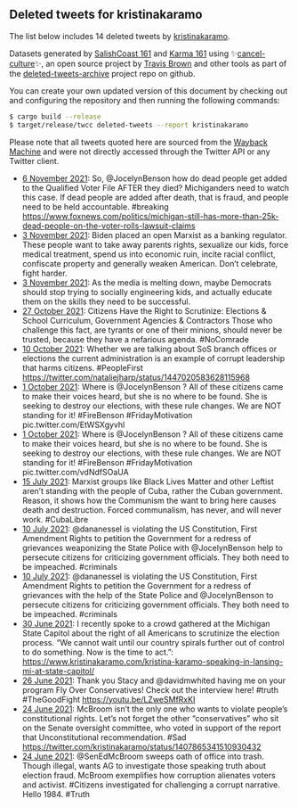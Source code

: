 ## Deleted tweets for kristinakaramo

The list below includes 14 deleted tweets by
[kristinakaramo](https://twitter.com/kristinakaramo).



Datasets generated by [SalishCoast 161](https://twitter.com/SalishCoastA) and [Karma 161](https://twitter.com/KarmaOneSixOne)
using ✨[cancel-culture](https://github.com/travisbrown/cancel-culture)✨, an open source project by [Travis Brown](https://twitter.com/travisbrown) 
and other tools as part of the [deleted-tweets-archive](https://github.com/salcoast/deleted-tweets-archive/) project repo on github.

You can create your own updated version of this document by checking out and configuring the
repository and then running the following commands:

```bash
$ cargo build --release
$ target/release/twcc deleted-tweets --report kristinakaramo
```

Please note that all tweets quoted here are sourced from the
[Wayback Machine](https://web.archive.org) and were not directly accessed through the Twitter API or
any Twitter client.

* [ 6 November 2021](https://web.archive.org/web/20211106010403/https://twitter.com/KristinaKaramo/status/1456789402450079750): So,  @JocelynBenson  how do dead people get added to the Qualified Voter File AFTER they died? Michiganders need to watch this case. If dead people are added after death, that is fraud, and people need to be held accountable.  #breaking  https://www.foxnews.com/politics/michigan-still-has-more-than-25k-dead-people-on-the-voter-rolls-lawsuit-claims
* [ 3 November 2021](https://web.archive.org/web/20211103120408/https://twitter.com/KristinaKaramo/status/1455868347321667585): Biden placed an open Marxist as a banking regulator. These people want to take away parents rights, sexualize our kids, force medical treatment, spend us into economic ruin, incite racial conflict, confiscate property and generally weaken American. Don’t celebrate, fight harder.
* [ 3 November 2021](https://web.archive.org/web/20211103020845/https://twitter.com/KristinaKaramo/status/1455718530763087875): As the media is melting down, maybe Democrats should stop trying to socially engineering kids, and actually educate them on the skills they need to be successful.
* [27 October 2021](https://web.archive.org/web/20211027125024/https://twitter.com/KristinaKaramo/status/1453343307774443532): Citizens Have the Right to Scrutinize: Elections & School Curriculum, Government Agencies & Contractors                  Those who challenge this fact, are tyrants or one of their minions, should never be trusted, because they have a nefarious agenda.  #NoComrade
* [10 October 2021](https://web.archive.org/web/20211010133927/https://twitter.com/KristinaKaramo/status/1447195024094072833): Whether we are talking about SoS branch offices or elections the current administration is an example of corrupt leadership that harms citizens.  #PeopleFirst  https://twitter.com/nataliejharp/status/1447020583628115968
* [ 1 October 2021](https://web.archive.org/web/20211001142544/https://twitter.com/KristinaKaramo/status/1443945143795654657): Where is  @JocelynBenson  ? All of these citizens came to make their voices heard, but she is no where to be found. She is seeking to destroy our elections, with these rule changes. We are NOT standing for it!  #FireBenson   #FridayMotivation  pic.twitter.com/EtWSXgyvhl
* [ 1 October 2021](https://web.archive.org/web/20211001141629/https://twitter.com/KristinaKaramo/status/1443942722528743424): Where is  @JocelynBenson  ? All of these citizens came to make their voices heard, but she is no where to be found. She is seeking to destroy our elections, with these rule changes. We are NOT standing for it!  #FireBenson   #FridayMotivation  pic.twitter.com/vdNdfSOaUA
* [15 July 2021](https://web.archive.org/web/20210715122230/https://twitter.com/KristinaKaramo/status/1415647917017165826): Marxist groups like Black Lives Matter and other Leftist aren’t standing with the people of Cuba, rather the Cuban government. Reason, it shows how the Communism the want to bring here causes death and destruction. Forced communalism, has never, and will never work.  #CubaLibre
* [10 July 2021](https://web.archive.org/web/20210710182254/https://twitter.com/KristinaKaramo/status/1413926650291671045): @dananessel  is violating the US Constitution, First Amendment Rights to petition the Government for a redress of grievances weaponizing the State Police with  @JocelynBenson  help to persecute citizens for criticizing government officials. They both need to be impeached.  #criminals
* [10 July 2021](https://web.archive.org/web/20210710181841/https://twitter.com/KristinaKaramo/status/1413925578441437193): @dananessel  is violating the US Constitution, First Amendment Rights to petition the Government for a redress of grievances with the help of the State Police and  @JocelynBenson  to persecute citizens for criticizing government officials. They both need to be impeached.  #criminals
* [30 June 2021](https://web.archive.org/web/20210630040401/https://twitter.com/KristinaKaramo/status/1410086674940366849): I recently spoke to a crowd gathered at the Michigan State Capitol about the right of all Americans to scrutinize the election process. “We cannot wait until our country spirals further out of control to do something. Now is the time to act.”: https://www.kristinakaramo.com/kristina-karamo-speaking-in-lansing-mi-at-state-capitol/
* [26 June 2021](https://web.archive.org/web/20210626153717/https://twitter.com/KristinaKaramo/status/1408811570725982208): Thank you Stacy and  @davidmwhited  having me on your program Fly Over Conservatives! Check out the interview here!  #truth   #TheGoodFight  https://youtu.be/LZweSMfRxKI
* [24 June 2021](https://web.archive.org/web/20210624023434/https://twitter.com/KristinaKaramo/status/1407889782940880897): McBroom isn’t the only one who wants to violate people’s constitutional rights. Let’s not forget the other “conservatives” who sit on the Senate oversight committee, who voted in support of the report that Unconstitutional recommendation.  #Sad  https://twitter.com/kristinakaramo/status/1407865341510930432
* [24 June 2021](https://web.archive.org/web/20210624005210/https://twitter.com/KristinaKaramo/status/1407864050369843201): @SenEdMcBroom  sweeps oath of office into trash. Though illegal, wants AG to investigate those speaking truth about election fraud. McBroom exemplifies how corruption alienates voters and activist.  #Citizens  investigated for challenging a corrupt narrative. Hello 1984.  #Truth
